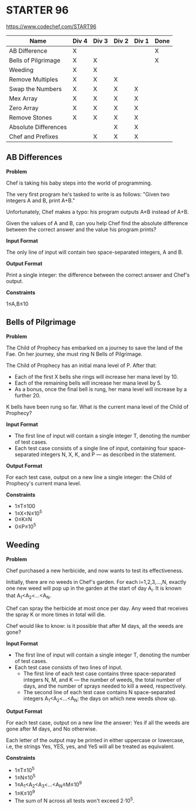 # STARTER 96

https://www.codechef.com/START96

| Name                 | Div 4 | Div 3 | Div 2 | Div 1 | Done |
|----------------------|-------|-------|-------|-------|------|
| AB Difference        | X     |       |       |       | X    |
| Bells of Pilgrimage  | X     | X     |       |       | X    |
| Weeding              | X     | X     |       |       |      |
| Remove Multiples     | X     | X     | X     |       |      |
| Swap the Numbers     | X     | X     | X     | X     |      |
| Mex Array            | X     | X     | X     | X     |      |
| Zero Array           | X     | X     | X     | X     |      |
| Remove Stones        | X     | X     | X     | X     |      |
| Absolute Differences |       |       | X     | X     |      |
| Chef and Prefixes    |       | X     | X     | X     |      |

## AB Differences

**Problem**

Chef is taking his baby steps into the world of programming.

The very first program he's tasked to write is as follows:
"Given two integers A and B, print A+B."

Unfortunately, Chef makes a typo: his program outputs A×B instead of A+B.

Given the values of A and B, can you help Chef find the absolute difference between the correct answer and the value his program prints?

**Input Format**

The only line of input will contain two space-separated integers, A and B.

**Output Format**

Print a single integer: the difference between the correct answer and Chef's output.

**Constraints**

1≤A,B≤10

## Bells of Pilgrimage

**Problem**

The Child of Prophecy has embarked on a journey to save the land of the Fae.
On her journey, she must ring N Bells of Pilgrimage.

The Child of Prophecy has an initial mana level of P. After that:
- Each of the first X bells she rings will increase her mana level by 10.
- Each of the remaining bells will increase her mana level by 5.
- As a bonus, once the final bell is rung, her mana level will increase by a further 20.

K bells have been rung so far. What is the current mana level of the Child of Prophecy?

**Input Format**

- The first line of input will contain a single integer T, denoting the number of test cases.
- Each test case consists of a single line of input, containing four space-separated integers N, X, K, and P — as described in the statement.

**Output Format**

For each test case, output on a new line a single integer: the Child of Prophecy's current mana level.

**Constraints**
- 1≤T≤100
- 1≤X<N≤10<sup>5</sup>
- 0≤K≤N
- 0≤P≤10<sup>5</sup>

## Weeding

**Problem**

Chef purchased a new herbicide, and now wants to test its effectiveness.

Initially, there are no weeds in Chef's garden.
For each i=1,2,3,…,N, exactly one new weed will pop up in the garden at the start of day A<sub>i</sub>.
It is known that A<sub>1</sub><A<sub>2</sub><…<A<sub>N</sub>.

Chef can spray the herbicide at most once per day.
Any weed that receives the spray K or more times in total will die.

Chef would like to know: is it possible that after M days, all the weeds are gone?

**Input Format**

- The first line of input will contain a single integer T, denoting the number of test cases.
- Each test case consists of two lines of input.
  - The first line of each test case contains three space-separated integers N, M, and K — the number of weeds, the total number of days, and the number of sprays needed to kill a weed, respectively.
  - The second line of each test case contains N space-separated integers A<sub>1</sub><A<sub>2</sub><…<A<sub>N</sub>: the days on which new weeds show up.

**Output Format**

For each test case, output on a new line the answer: Yes if all the weeds are gone after M days, and No otherwise.

Each letter of the output may be printed in either uppercase or lowercase, i.e, the strings Yes, YES, yes, and YeS will all be treated as equivalent.

**Constraints**

- 1≤T≤10<sup>5</sup>
- 1≤N≤10<sup>5</sup>
- 1≤A<sub>1</sub><A<sub>2</sub><A<sub>3</sub><…<A<sub>N</sub>≤M≤10<sup>9</sup>
- 1≤K≤10<sup>9</sup>
- The sum of N across all tests won't exceed 2⋅10<sup>5</sup>.
